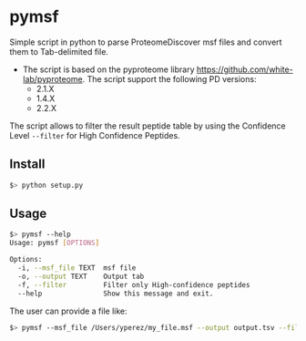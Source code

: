 # pymsf

Simple script in python to parse ProteomeDiscover msf files and convert them to Tab-delimited file.

- The script is based on the pyproteome library https://github.com/white-lab/pyproteome. The script support the following PD versions:
  - 2.1.X
  - 1.4.X
  - 2.2.X

The script allows to filter the result peptide table by using the Confidence Level `--filter` for High Confidence Peptides.

## Install

```bash
$> python setup.py
```

## Usage

```bash
$> pymsf --help
Usage: pymsf [OPTIONS]

Options:
  -i, --msf_file TEXT  msf file
  -o, --output TEXT    Output tab
  -f, --filter         Filter only High-confidence peptides
  --help               Show this message and exit.
```

The user can provide a file like:

```bash
$> pymsf --msf_file /Users/yperez/my_file.msf --output output.tsv --filter
```
